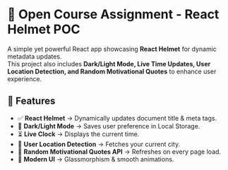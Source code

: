 # 🚀 Open Course Assignment - React Helmet POC

A simple yet powerful React app showcasing **React Helmet** for dynamic metadata updates.  
This project also includes **Dark/Light Mode, Live Time Updates, User Location Detection, and Random Motivational Quotes** to enhance user experience.

## 🌟 Features
- ✅ **React Helmet** → Dynamically updates document title & meta tags.
- 🌙 **Dark/Light Mode** → Saves user preference in Local Storage.
- ⏳ **Live Clock** → Displays the current time.
- 📍 **User Location Detection** → Fetches your current city.
- 💬 **Random Motivational Quotes API** → Refreshes on every page load.
- 🎨 **Modern UI** → Glassmorphism & smooth animations.



